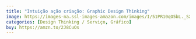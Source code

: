 ```yaml
---
title: "Intuição ação criação: Graphic Design Thinking"
image: https://images-na.ssl-images-amazon.com/images/I/51PR10qO5bL._SX412_BO1,204,203,200_.jpg
categories: [Design Thinking / Serviço, Gráfico]
buy: https://amzn.to/2J8CuOs
---
```

